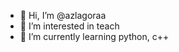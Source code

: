- 👋 Hi, I’m @azlagoraa
- 👀 I’m interested in teach
- 🌱 I’m currently learning python, c++

<!---
azlagoraa/azlagoraa is a ✨ special ✨ repository because its `README.md` (this file) appears on your GitHub profile.
You can click the Preview link to take a look at your changes.
--->
